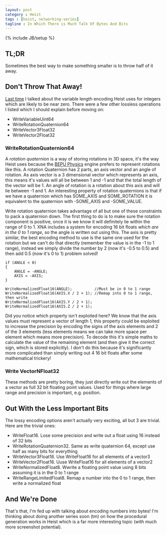```yaml
---
layout: post
category : Heist
tags : [heist, networking-series]
tagline : In Which There is Much Talk Of Bytes And Bits
---
```

{% include JB/setup %}


## TL;DR

Sometimes the best way to make something smaller is to throw half of it away.

## Don't Throw That Away!

<a href="/2012/11/08/Packet-Encoding(2)/">Last time</a>
 I talked about the variable length encoding Heist uses for integers which are likely to be near zero. There were a few other lossless operations I listed which I should explain before moving on:

 - WriteVariableUint64
 - WriteRotationQuaternion64
 - WriteVector3Float32
 - WriteVector2Float32
 
### WriteRotationQuaternion64

A _rotation quaternion_ is a way of storing rotations in 3D space, it's the way Heist uses because the [BEPU Physics](http://bepuphysics.codeplex.com/) engine prefers to represent rotations like this. A rotation Quaternion has 2 parts, an axis vector and an angle of rotation. As axis vector is a 3 dimensional vector which represents an axis, this means it's values will all be between 1 and -1 and that the total length of the vector will be 1. An angle of rotation is a rotation about this axis and will lie between -1 and 1. An interesting property of rotation quaternions is that if we have a quaternion which has SOME_AXIS and SOME_ROTATION it is equivalent to the quaternion with -SOME_AXIS and -SOME_VALUE.

Write rotation quaternion takes advantage of all but one of these constraints to pack a quaternion down. The first thing to do is to make sure the rotation component is positive, once it is we know it will definitely lie within the range of 0 to 1. XNA includes a system for encoding 16 bit floats *which are in the 0 to 1 range*, so the angle is written out using this. The axis is pretty similar, the best encoding method to use is the same one used for the rotation but we can't do that directly (remember the value is in the -1 to 1 range), instead we simply divide the number by 2 (now it's -0.5 to 0.5) and then add 0.5 (now it's 0 to 1) problem solved!

    if (ANGLE < 0)
    {
        ANGLE = -ANGLE;
        AXIS = -AXIS;
    }
    
    WriteNormalizedFloat16(ANGLE);          //Must be in 0 to 1 range
    WriteNormalizedFloat16(AXIS.X / 2 + 1); //Remap into 0 to 1 range, then write
    WriteNormalizedFloat16(AXIS.Y / 2 + 1);
    WriteNormalizedFloat16(AXIS.Z / 2 + 1);

Did you notice which property isn't exploited here? We know that the axis values must represent a vector of length 1, this property could be exploited to increase the precision by encoding the signs of the axis elements and 2 of the 3 elements (less elements means we can take more space per element which means more precision). To decode this it's simple maths to calculate the value of the remaining element (and then give it the correct sign, which is stored explicitly). I don't do this because it's significantly more complicated than simply writing out 4 16 bit floats after some mathematical trickery!

### Write VectorNFloat32

These methods are pretty boring, they just directly write out the elements of a vector as full 32 bit floating point values. Used for things where large range and precision is important, e.g. position.

## Out With the Less Important Bits

The lossy encoding options aren't actually very exciting, all but 3 are trivial. Here are the trivial ones:

 - WriteFloat16. Lose some precision and write out a float using 16 instead of 32 bits
 - WriteRotationQuaternion32. Same as write quaternion 64, except use half as many bits for everything
 - WriteVector3Float16. Use WriteFloat16 for all elements of a vector3
 - WriteVector2Float16. Uuse WriteFloat16 for all elements of a vector2
 - WriteNormalizedFloat8. Wwrite a floating point value using 8 bits assuming it is in the 0 to 1 range
 - WriteRangeLimitedFloat8. Remap a number into the 0 to 1 range, then write a normalized float
 
## And We're Done

That's that, I'm fed up with talking about encoding numbers into bytes! I'm thinking about doing another series soon (tm) on how the procedural generation works in Heist which is a far more interesting topic (with much more screenshot potential).